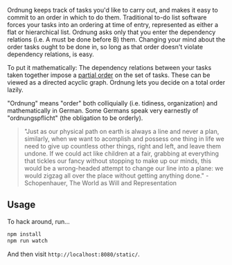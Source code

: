 Ordnung keeps track of tasks you'd like to carry out, and makes it easy to commit to an order in which to do them. Traditional to-do list software forces your tasks into an ordering at time of entry, represented as either a flat or hierarchical list. Ordnung asks only that you enter the dependency relations (i.e. A must be done before B) them. Changing your mind about the order tasks ought to be done in, so long as that order doesn't violate dependency relations, is easy. 

To put it mathematically:  The dependency relations between your tasks taken together impose a [partial order](http://en.wikipedia.org/wiki/Partially_ordered_set) on the set of tasks. These can be viewed as a directed acyclic graph. Ordnung lets you decide on a total order lazily.

"Ordnung" means "order" both colliquially (i.e. tidiness, organization) and mathematically in German. Some Germans speak very earnestly of "ordnungspflicht" (the obligation to be orderly).

> "Just as our physical path on earth is always a line and never a plan, similarly, when we want to acomplish and possess one thing in life we need to give up countless other things, right and left, and leave them undone. If we could act like children at a fair, grabbing at everything that tickles our fancy without stopping to make up our minds, this would be a wrong-headed attempt to change our line into a plane: we would zigzag all over the place without getting anything done." - Schopenhauer, The World as Will and Representation

Usage
-----

To hack around, run...

```bash
npm install
npm run watch
```

And then visit `http://localhost:8080/static/`.